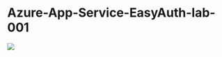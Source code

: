 # Azure-App-Service-EasyAuth-lab-001

<a href="https://deploy.azure.com/?repository=https://github.com/vijaysaayi/Azure-App-Service-EasyAuth-lab-001?ptmpl=https://github.com/vijaysaayi/Azure-App-Service-EasyAuth-lab-001/blob/master/parameters.json" target="_blank">
    <img src="https://azurecomcdn.azureedge.net/mediahandler/acomblog/media/Default/blog/deploybutton.png"/>
</a>
